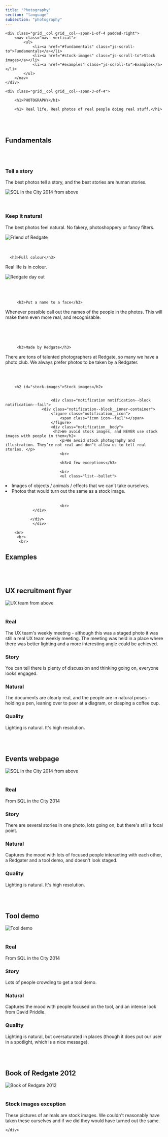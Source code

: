 ```yaml
---
title: "Photography"
section: "language"
subsection: "photography"
---
```


<div class="grid">

    <div class="grid__col grid__col--span-1-of-4 padded-right">
        <nav class="nav--vertical">
            <ul>
                <li><a href="#fundamentals" class="js-scroll-to">Fundamentals</a></li>
                <li><a href="#stock-images" class="js-scroll-to">Stock images</a></li>
                <li><a href="#examples" class="js-scroll-to">Examples</a></li>
            </ul>
        </nav>
    </div>

    <div class="grid__col grid__col--span-3-of-4">

        <h1>PHOTOGRAPHY</h1>
        
        <h1> Real life. Real photos of real people doing real stuff.</h1>
<br>      
<br>
        <h2 id="fundamentals">Fundamentals</h2>
        
      


  
  
<br>      
<br>

<h3>Tell a story</h3>
<p>The best photos tell a story, and the best stories are human stories. </p>

   <img src="{{ site.baseurl }}/assets/images/SQL-in-the-City-2014-from-above.png" alt="SQL in the City 2014 from above" title="SQL in the City 2014 from above" class="js-svg">
   
   <br>
   <br>
   <br>
   
   <h3>Keep it natural</h3>
<p>The best photos feel natural. No fakery, photoshoppery or fancy filters.</p>

   <img src="{{ site.baseurl }}/assets/images/Friend-of-Redgate.png" alt="Friend of Redgate" title="Friend of Redgate" class="js-svg">
   
   <br>
   <br>
   <br>
   
      <h3>Full colour</h3>
<p>Real life is in colour. </p>

   <img src="{{ site.baseurl }}/assets/images/Redgate-day-out.png" alt="Redgate day out" title="Redgate day out" class="js-svg">
   
   
   <br>
      <br>
   <br>
   <br>
   
         <h3>Put a name to a face</h3>
<p>Whenever possible call out the names of the people in the photos. This will make them even more real, and recognisable.</p>
   <br>
   <br>
   <br>
   
         <h3>Made by Redgate</h3>
<p>There are tons of talented photographers at Redgate, so many we have a photo club. We always prefer photos to be taken by a Redgater.</p>
   <br>
   <br>



        
        
        
        <h2 id="stock-images">Stock images</h2>
        
        
                        <div class="notification notification--block notification--fail">
                    <div class="notification--block__inner-container">
                        <figure class="notification__icon">
                            <span class="icon icon--fail"></span>
                        </figure>
                        <div class="notification__body">
                         <h2>We avoid stock images, and NEVER use stock images with people in them</h2>
                            <p>We avoid stock photography and illustration. They’re not real and don’t allow us to tell real stories. </p>
                            <br>
                            
                            <h3>A few exceptions</h3>
                            
                            <br>
                            <ul class="list--bullet">               
<li>Images of objects / animals / effects that we can't take ourselves. </li>
<li>Photos that would turn out the same as a stock image.</li>
</ul>


<br>

                         
                            <br>
                </div>
                        
               </div>
                </div>
        
        <br>
         <br>
          <br>

   
<h2 id="examples">Examples</h2>





        

   <br>
   <br>


<h2>UX recruitment flyer</h2>


   <img src="{{ site.baseurl }}/assets/images/UX-team-flyer.png" alt="UX team from above" title="UX team from above" class="js-svg">
   
   <br>
   <br>
   
<h3>Real</h3> 
<p>The UX team's weekly meeting - although this was a staged photo it was still a real UX team weekly meeting. The meeting was held in a place where there was better lighting and a more interesting angle could be achieved.</p>
<h3>Story</h3>
<p>You can tell there is plenty of discussion and thinking going on, everyone looks engaged.</p>
<h3>Natural</h3>
<p>The documents are clearly real, and the people are in natural poses - holding a pen, leaning over to peer at a diagram, or clasping a coffee cup.</p>
<h3>Quality</h3>
<p>Lighting is natural. It's high resolution.</p>

 <br>
   <br>
   
   <h2>Events webpage</h2>


   <img src="{{ site.baseurl }}/assets/images/SQL-in-the-City-2014-from-above.png" alt="SQL in the City 2014 from above" title="SQL in the City 2014 from above" class="js-svg">

   <br>
   <br>
        
<h3>Real</h3> 
<p>From SQL in the City 2014</p>
<h3>Story</h3>
<p>There are several stories in one photo, lots going on, but there's still a focal point. </p>
<h3>Natural</h3>
<p>Captures the mood with lots of focused people interacting with each other, a Redgater and a tool demo, and doesn't look staged.</p>
<h3>Quality</h3>
<p>Lighting is natural. It's high resolution.</p>




   <br>
   <br>



   <h2>Tool demo</h2>


   <img src="{{ site.baseurl }}/assets/images/events-feature.png" alt="Tool demo" title="Tool demo" class="js-svg">

   <br>
   <br>
        
<h3>Real</h3> 
<p>From SQL in the City 2014</p>
<h3>Story</h3>
<p>Lots of people crowding to get a tool demo.</p>
<h3>Natural</h3>
<p>Captures the mood with people focused on the tool, and an intense look from David Priddle.</p>
<h3>Quality</h3>
<p>Lighting is natural, but oversaturated in places (though it does put our user in a spotlight, which is a nice message).</p>




   <br>
   <br>



   <h2>Book of Redgate 2012</h2>


   <img src="{{ site.baseurl }}/assets/images/Book-of-Redgate.png" alt="Book of Redgate 2012" title="Book of Redgate 2012" class="js-svg">

   <br>
   <br>
        
<h3>Stock images exception</h3> 
<p>These pictures of animals are stock images. We couldn't reasonably have taken these ourselves and if we did they would have turned out the same.</p>

        
        
        


           


  

    </div>
</div>
<div>

<br>
<br>











